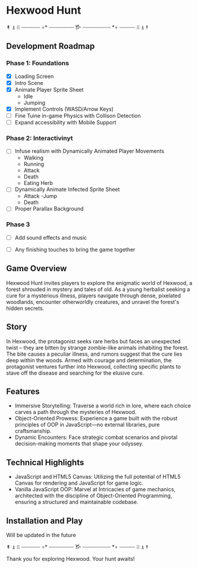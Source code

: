 # Hexwood Hunt
↟ ⍋ ꋧ ┈┈┈┈┈┈ ∘* ┈┈┈┈┈┈┈┈ 𐂂 ┈┈┈┈┈┈┈┈┈ *∘ ┈┈┈┈┈ ꋧ ⍋ ↟

## Development Roadmap

 ### Phase 1: Foundations
- [x] Loading Screen
- [x] Intro Scene
- [x] Animate Player Sprite Sheet <br/>
    - Idle
    - Jumping
- [x] Implement Controls (WASD/Arrow Keys)
- [ ]  Fine Tuine in-game Physics with Collison Detection
- [ ] Expand accessibility with Mobile Support

### Phase 2: Interactivinyt
- [ ] Infuse realism with Dynamically Animated Player Movements
  - Walking
  - Running
  - Attack
  - Death
  - Eating Herb
- [ ] Dynamically Animate Infected Sprite Sheet
  - Attack
  -Jump
  - Death
- [ ] Proper Parallax Background 

### Phase 3 
- [ ] Add sound effects and music
- [ ] Any finishing touches to bring the game together



## Game Overview
Hexwood Hunt invites players to explore the enigmatic world of Hexwood, a forest shrouded in mystery and tales of old. As a young herbalist seeking a cure for a mysterious illness, players navigate through dense, pixelated woodlands, encounter otherworldly creatures, and unravel the forest's hidden secrets.

## Story
In Hexwood, the protagonist seeks rare herbs but faces an unexpected twist – they are bitten by strange zombie-like animals inhabiting the forest. The bite causes a peculiar illness, and rumors suggest that the cure lies deep within the woods. Armed with courage and determination, the protagonist ventures further into Hexwood, collecting specific plants to stave off the disease and searching for the elusive cure.

## Features
  - Immersive Storytelling: Traverse a world rich in lore, where each choice carves a path through the mysteries of Hexwood.
  - Object-Oriented Prowess: Experience a game built with the robust principles of OOP in JavaScript—no external libraries, pure craftsmanship.
  - Dynamic Encounters: Face strategic combat scenarios and pivotal decision-making moments that shape your odyssey.

## Technical Highlights
  - JavaScript and HTML5 Canvas: Utilizing the full potential of HTML5 Canvas for rendering and JavaScript for game logic.
- Vanilla JavaScript OOP: Marvel at Intricacies of game mechanics, architected with the discipline of Object-Oriented Programming, ensuring a structured and maintainable codebase.

## Installation and Play
Will be updated in the future

↟ ⍋ ꋧ ┈┈┈┈┈┈ ∘* ┈┈┈┈┈┈┈┈ 𐂂 ┈┈┈┈┈┈┈┈┈ *∘ ┈┈┈┈┈ ꋧ ⍋ ↟

Thank you for exploring Hexwood. Your hunt awaits!
